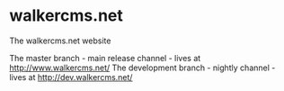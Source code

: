 walkercms.net
=============

The walkercms.net website

The master branch - main release channel - lives at http://www.walkercms.net/
The development branch - nightly channel - lives at http://dev.walkercms.net/